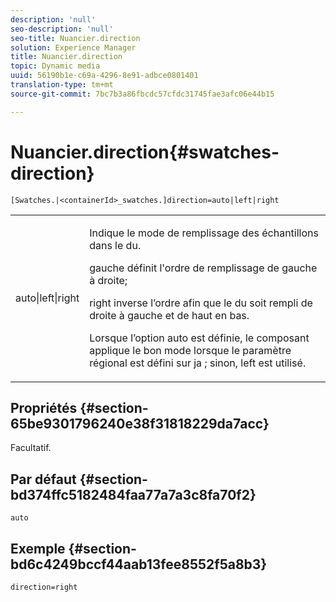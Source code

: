 ```yaml
---
description: 'null'
seo-description: 'null'
seo-title: Nuancier.direction
solution: Experience Manager
title: Nuancier.direction
topic: Dynamic media
uuid: 56190b1e-c69a-4296-8e91-adbce0801401
translation-type: tm+mt
source-git-commit: 7bc7b3a86fbcdc57cfdc31745fae3afc06e44b15

---
```



# Nuancier.direction{#swatches-direction}

`[Swatches.|<containerId>_swatches.]direction=auto|left|right`

<table id="table_B4B930A32C0742F4932BF071B9EEA9F4"> 
 <tbody> 
  <tr> 
   <td> <p> <span class="codeph"> auto|left|right </span> </p> </td> 
   <td> <p> Indique le mode de remplissage des échantillons dans le  du. </p> <p> <span class="codeph"> gauche </span> définit l'ordre de remplissage de gauche à droite; </p> <p> <span class="codeph"> right </span> inverse l’ordre afin que le  du soit rempli de droite à gauche et de haut en bas. </p> <p>Lorsque l’option <span class="codeph"> auto </span> est définie, le composant applique le <span class="codeph"> bon </span> mode lorsque le paramètre régional est défini sur <span class="codeph"> ja </span>; sinon, left est utilisé. </p> </td> 
  </tr> 
 </tbody> 
</table>

## Propriétés {#section-65be9301796240e38f31818229da7acc}

Facultatif.

## Par défaut {#section-bd374ffc5182484faa77a7a3c8fa70f2}

`auto`

## Exemple {#section-bd6c4249bccf44aab13fee8552f5a8b3}

`direction=right`
